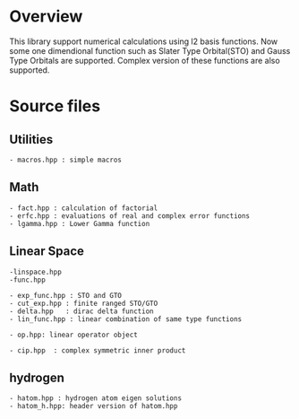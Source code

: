 # Overview

This library support numerical calculations using l2 basis
functions. Now some one dimendional function such as Slater Type Orbital(STO) 
and Gauss Type Orbitals are supported. Complex version
of these functions are also supported.

# Source files
## Utilities

	- macros.hpp : simple macros


## Math

	- fact.hpp : calculation of factorial
	- erfc.hpp : evaluations of real and complex error functions
	- lgamma.hpp : Lower Gamma function


## Linear Space

	-linspace.hpp
	-func.hpp
	
	- exp_func.hpp : STO and GTO
	- cut_exp.hpp : finite ranged STO/GTO
	- delta.hpp   : dirac delta function
	- lin_func.hpp : linear combination of same type functions

	- op.hpp: linear operator object	

	- cip.hpp  : complex symmetric inner product


## hydrogen

	- hatom.hpp : hydrogen atom eigen solutions
	- hatom_h.hpp: header version of hatom.hpp




